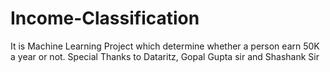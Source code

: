 # Income-Classification
It is Machine Learning Project which determine whether a person earn 50K a year or not.
Special Thanks to Dataritz, Gopal Gupta sir and Shashank Sir
